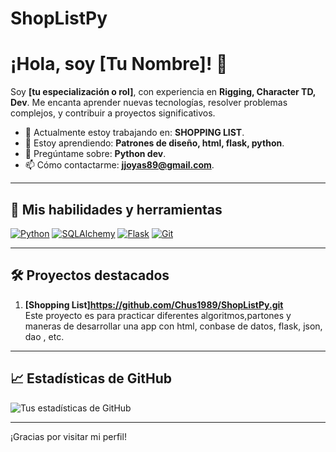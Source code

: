 # ShopListPy
# ¡Hola, soy [Tu Nombre]! 👋

Soy **[tu especialización o rol]**, con experiencia en **Rigging, Character TD, Dev**. Me encanta aprender nuevas tecnologías, resolver problemas complejos, y contribuir a proyectos significativos.

- 🔭 Actualmente estoy trabajando en: **SHOPPING LIST**.
- 🌱 Estoy aprendiendo: **Patrones de diseño, html, flask, python**.
- 💬 Pregúntame sobre: **Python dev**.
- 📫 Cómo contactarme: **jjoyas89@gmail.com**.

---

## 🚀 Mis habilidades y herramientas
[![Python](https://img.shields.io/badge/-Python-3776AB?logo=python&logoColor=white)](https://www.python.org/)
[![SQLAlchemy](https://img.shields.io/badge/-SQLAlchemy-00758F?logo=python&logoColor=white)](https://www.sqlalchemy.org/)
[![Flask](https://img.shields.io/badge/-Flask-000000?logo=flask&logoColor=white)](https://flask.palletsprojects.com/)
[![Git](https://img.shields.io/badge/-Git-F05032?logo=git&logoColor=white)](https://git-scm.com/)
<!-- Añade más tecnologías aquí -->

---

## 🛠️ Proyectos destacados
1. **[Shopping List]https://github.com/Chus1989/ShopListPy.git**  
   Este proyecto es para practicar diferentes algoritmos,partones y maneras de desarrollar una app con html, conbase de datos, flask, json, dao , etc.

---

## 📈 Estadísticas de GitHub
![Tus estadísticas de GitHub](https://github-readme-stats.vercel.app/api?username=tu-username&show_icons=true&theme=radical)

---

¡Gracias por visitar mi perfil!